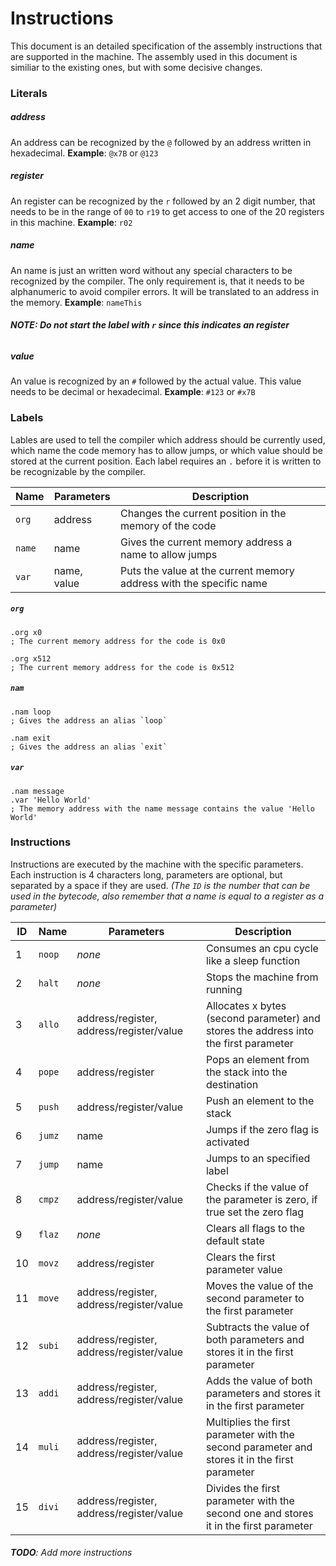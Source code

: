 # Instructions

This document is an detailed specification of the assembly instructions that
are supported in the machine. The assembly used in this document is similiar to
the existing ones, but with some decisive changes.

### Literals

##### address

An address can be recognized by the `@` followed by an address written in
hexadecimal. **Example**: `@x7B` or `@123`

##### register

An register can be recognized by the `r` followed by an 2 digit number, that
needs to be in the range of `00` to `r19` to get access to one of the 20
registers in this machine. **Example**: `r02`

##### name

An name is just an written word without any special characters to be recognized
by the compiler. The only requirement is, that it needs to be alphanumeric to
avoid compiler errors. It will be translated to an address in the memory. **Example**: `nameThis`

###### **NOTE: Do not start the label with `r` since this indicates an register**

##### value

An value is recognized by an `#` followed by the actual value. This value needs
to be decimal or hexadecimal. **Example**: `#123` or `#x7B`

### Labels

Lables are used to tell the compiler which address should be currently used,
which name the code memory has to allow jumps, or which value should be stored
at the current position. Each label requires an `.` before it is written to be
recognizable by the compiler.

| Name | Parameters | Description |
|-|-|-|
| `org` | address | Changes the current position in the memory of the code |
| `name` | name | Gives the current memory address a name to allow jumps |
| `var` | name, value | Puts the value at the current memory address with the specific name |

##### `org`

```assembly
.org x0
; The current memory address for the code is 0x0

.org x512
; The current memory address for the code is 0x512
```

##### `nam`

```assembly
.nam loop
; Gives the address an alias `loop`

.nam exit
; Gives the address an alias `exit`
```

##### `var`

```assembly
.nam message
.var 'Hello World'
; The memory address with the name message contains the value 'Hello World'
```

### Instructions

Instructions are executed by the machine with the specific parameters. Each
instruction is 4 characters long, parameters are optional, but separated by
a space if they are used. _(The `ID` is the number that can be used in the bytecode, also remember that a name is equal to a register as a parameter)_

| ID | Name | Parameters | Description |
|-|-|-|-|
| 1 | `noop` | _none_ | Consumes an cpu cycle like a sleep function |
| 2 | `halt` | _none_ | Stops the machine from running |
| 3 | `allo` | address/register, address/register/value | Allocates x bytes (second parameter) and stores the address into the first parameter |
| 4 | `pope` | address/register | Pops an element from the stack into the destination |
| 5 | `push` | address/register/value | Push an element to the stack |
| 6 | `jumz` | name | Jumps if the zero flag is activated |
| 7 | `jump` | name | Jumps to an specified label |
| 8 | `cmpz` | address/register/value | Checks if the value of the parameter is zero, if true set the zero flag |
| 9 | `flaz` | _none_ | Clears all flags to the default state |
| 10 | `movz` | address/register | Clears the first parameter value |
| 11 | `move` | address/register, address/register/value | Moves the value of the second parameter to the first parameter |
| 12 | `subi` | address/register, address/register/value | Subtracts the value of both parameters and stores it in the first parameter |
| 13 | `addi` | address/register, address/register/value | Adds the value of both parameters and stores it in the first parameter |
| 14 | `muli` | address/register, address/register/value | Multiplies the first parameter with the second parameter and stores it in the first parameter |
| 15 | `divi` | address/register, address/register/value | Divides the first parameter with the second one and stores it in the first parameter |

###### **TODO**: Add more instructions
